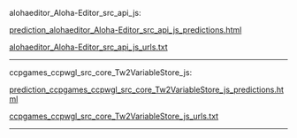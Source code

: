 alohaeditor_Aloha-Editor_src_api_js: 

[prediction_alohaeditor_Aloha-Editor_src_api_js_predictions.html](./prediction_alohaeditor_Aloha-Editor_src_api_js_predictions.html)

[alohaeditor_Aloha-Editor_src_api_js_urls.txt](./alohaeditor_Aloha-Editor_src_api_js_urls.txt)

<hr>
ccpgames_ccpwgl_src_core_Tw2VariableStore_js: 

[prediction_ccpgames_ccpwgl_src_core_Tw2VariableStore_js_predictions.html](./prediction_ccpgames_ccpwgl_src_core_Tw2VariableStore_js_predictions.html)

[ccpgames_ccpwgl_src_core_Tw2VariableStore_js_urls.txt](./ccpgames_ccpwgl_src_core_Tw2VariableStore_js_urls.txt)

<hr>
